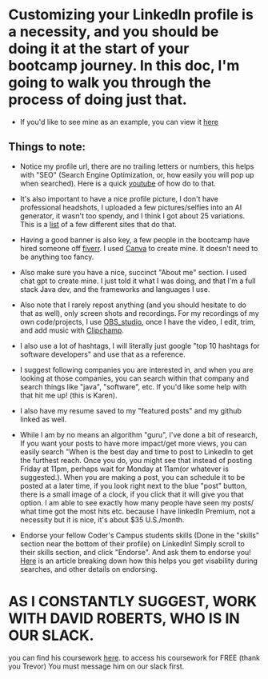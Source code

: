 # Customizing your LinkedIn profile is a necessity, and you should be doing it at the start of your bootcamp journey. In this doc, I'm going to walk you through the process of doing just that.

- If you'd like to see mine as an example, you can view it [here](https://www.linkedin.com/in/karendillehay/)

## Things to note:
- Notice my profile url, there are no trailing letters or numbers, this helps with "SEO" (Search Engine Optimization, or, how easily you will pop up when searched). Here is a quick [youtube](https://youtu.be/OAb-mVPBem8?si=btc5Cwl_pQBeqWvb) of how do to that.  

- It's also important to have a nice profile picture, I don't have professional headshots, I uploaded a few pictures/selfies into an AI generator, it wasn't too spendy, and I think I got about 25 variations. This is a [list](https://www.unite.ai/best-ai-headshot-generators/) of a few different sites that do that.

- Having a good banner is also key, a few people in the bootcamp have hired someone off [fiverr](https://www.fiverr.com).  I used [Canva](https://www.canva.com) to create mine. It doesn't need to be anything too fancy.

- Also make sure you have a nice, succinct "About me" section. I used chat gpt to create mine. I just told it what I was doing, and that I'm a full stack Java dev, and the frameworks and languages I use.

- Also note that I rarely repost anything (and you should hesitate to do that as well), only screen shots and recordings. For my recordings of my own code/projects, I use [OBS_studio](https://obsproject.com), once I have the video, I edit, trim, and add music with [Clipchamp](https://clipchamp.com).

- I also use a lot of hashtags, I will literally just google "top 10 hashtags for software developers" and use that as a reference.

- I suggest following companies you are interested in, and when you are looking at those companies, you can search within that company and search things like "java", "software", etc. If you'd like some help with that hit me up! (this is Karen).

- I also have my resume saved to my "featured posts" and my github linked as well.

- While I am by no means an algorithm "guru", I've done a bit of research, If you want your posts to have more impact/get more views, you can easily search "When is the best day and time to post to LinkedIn to get the furthest reach. Once you do, you might see that instead of posting Friday at 11pm, perhaps wait for Monday at 11am(or whatever is suggested.). When you are making a post, you can schedule it to be posted at a later time, if you look right next to the blue "post" button, there is a small image of a clock, if you click that it will give you that option. I am able to see exactly how many people have seen my posts/ what time got the most hits etc. because I have linkedIn Premium, not a necessity but it is nice, it's about $35 U.S./month.

- Endorse your fellow Coder's Campus students skills (Done in the "skills" section near the bottom of their profile) on LinkedIn! Simply scroll to their skills section, and click "Endorse". And ask them to endorse you! [Here](https://www.letseatgrandma.com/blog/linkedin-endorsements/#:~:text=Endorsed%20skills%20make%20your%20profile,use%20to%20find%20potential%20candidates.) is an article breaking down how this helps you get visability during searches, and other details on endorsing.

# AS I CONSTANTLY SUGGEST, WORK WITH DAVID ROBERTS, WHO IS IN OUR SLACK.
you can find his coursework [here](https://crushing.digital//#).
to access his coursework for FREE (thank you Trevor) You must message him on our slack first.
